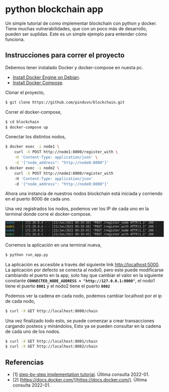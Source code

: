 # python blockchain app
 
Un simple tutorial de como implementar blockchain con python y docker. Tiene muchas vulnerabilidades, que con un poco más de desarrollo, pueden ser suplidas. Este es un simple ejemplo para entender cómo funciona.
 
## Instrucciones para correr el proyecto

Debemos tener instalado Docker y docker-compose en nuesta pc.

* [Install Docker Engine on Debian](https://docs.docker.com/engine/install/debian/).
* [Install Docker Compose](https://docs.docker.com/compose/install/).
 
Clonar el proyecto,
 
```sh
$ git clone https://github.com/pinduvn/blockchain.git
```
 
Correr el docker-compose,
 
```sh
$ cd blockchain
$ docker-compose up
```
Conectar los distintos nodos,
```sh
$ docker exec -i node1 \
    curl -X POST http://node1:8000/register_with \
    -H 'Content-Type: application/json' \
    -d '{"node_address": "http://node0:8000"}'
$ docker exec -i node2 \
    curl -X POST http://node2:8000/register_with 
    -H 'Content-Type: application/json' 
    -d '{"node_address": "http://node0:8000"}'
```
 
Ahora una instancia de nuestros nodos blockchain está iniciada y corriendo en el puerto 8000 de cada uno.
 
Una vez registrados los nodos, podemos ver los IP de cada uno en la terminal donde corre el docker-compose.
 
![image.png](./screenshots/IP.png)
 
Corremos la aplicación en una terminal nueva,
```sh
$ python run_app.py
```
La aplicación es accesible a través del siguiente link [http://localhost:5000](http://localhost:5000). La aplicación por defecto se conecta al nodo0, pero este puede modificarse cambiando el puerto en la app, solo hay que cambiar el valor en la siguiente constante **`CONNECTED_NODE_ADDRESS = "http://127.0.0.1:8000"`**, el nodo1 tiene el puerto **`8001`**  y el nodo2 tiene el puerto **`8002`**
 
Podemos ver la cadena en cada nodo, podemos cambiar localhost por el ip de cada nodo,
 
```sh
$ curl -X GET http://localhost:8000/chain
```
 
Una vez finalizado todo esto, se puede comenzar a crear transacciones cargando posteos y minándolos, Esto ya se pueden consultar en la cadena de cada uno de los nodos.
 
```sh
$ curl -X GET http://localhost:8001/chain
$ curl -X GET http://localhost:8002/chain
```
 
 
## Referencias
 
* [1] [step-by-step implementation tutorial](https://gist.github.com/satwikkansal/4a857cad2797b9d199547a752933a715). Última consulta 2022-01.
* [2] [https://docs.docker.com/](https://docs.docker.com/). Última consulta 2022-01.